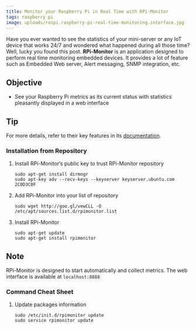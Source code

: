 ```yaml
---
title: Monitor your Raspberry Pi in Real Time with RPi-Monitor
tags: raspberry pi
image: uploads/raspi.raspberry-pi-real-time-monitoring.interface.jpg
---
```


Have you ever wanted to see the statistics of your mini-server or any IoT device that works 24/7 and wondered what happened during all those time? Well, lucky you found this post. **RPi-Monitor** is an application designed to perform real time monitoring embedded devices. It provides a lot of feature such as Embedded Web server, Alert messaging, SNMP integration, etc.

## Objective

- See your Raspberry Pi metrics as its current status with statistics pleasantly displayed in a web interface

## Tip

For more details, refer to their key features in its [documentation](https://xavierberger.github.io/RPi-Monitor-docs/index.html).

<!-- content -->

### Installation from Repository

1. Install RPi-Monitor‘s public key to trust RPi-Monitor repository

    ```terminal
    sudo apt-get install dirmngr
    sudo apt-key adv --recv-keys --keyserver keyserver.ubuntu.com 2C0D3C0F
    ```

2. Add RPi-Monitor into your list of repository

    ```terminal
    sudo wget http://goo.gl/vewCLL -O /etc/apt/sources.list.d/rpimonitor.list
    ```

3. Install RPi-Monitor

    ```terminal
    sudo apt-get update
    sudo apt-get install rpimonitor
    ```

## Note

RPi-Monitor is designed to start automatically and collect metrics. The web interface is available at `localhost:8888`

### Command Cheat Sheet

1. Update packages information

    ```terminal
    sudo /etc/init.d/rpimonitor update
    sudo service rpimonitor update
    ```
